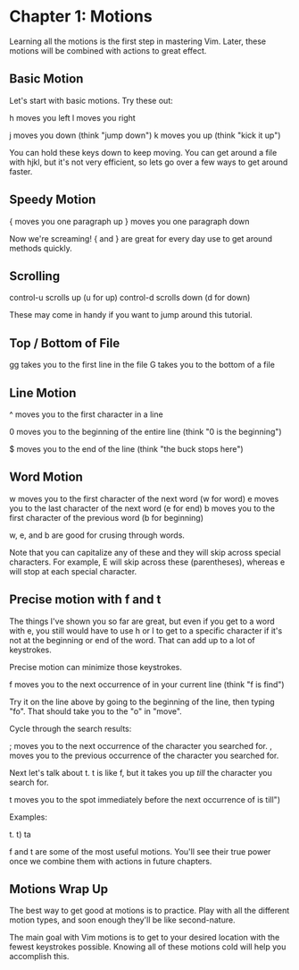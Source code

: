 # Chapter 1: Motions

Learning all the motions is the first step in mastering Vim. Later, these
motions will be combined with actions to great effect.


## Basic Motion

Let's start with basic motions. Try these out:

h moves you left
l moves you right

j moves you down (think "jump down")
k moves you up (think "kick it up")

You can hold these keys down to keep moving. You can get around a file with
hjkl, but it's not very efficient, so lets go over a few ways to get around
faster.

## Speedy Motion

{ moves you one paragraph up
} moves you one paragraph down

Now we're screaming! { and } are great for every day use to get around
methods quickly.


## Scrolling

control-u scrolls up (u for up)
control-d scrolls down (d for down)

These may come in handy if you want to jump around this tutorial.

## Top / Bottom of File

gg takes you to the first line in the file
G takes you to the bottom of a file

## Line Motion

^ moves you to the first character in a line

0 moves you to the beginning of the entire line (think "0 is the
beginning")

$ moves you to the end of the line (think "the buck stops here")

## Word Motion

w moves you to the first character of the next word (w for word)
e moves you to the last character of the next word (e for end)
b moves you to the first character of the previous word (b for beginning)

w, e, and b are good for crusing through words.

Note that you can capitalize any of these and they will skip across special
characters. For example, E will skip across these (parentheses), whereas e
will stop at each special character.

## Precise motion with f and t

The things I've shown you so far are great, but even if you get to a word
with e, you still would have to use h or l to get to a specific character
if it's not at the beginning or end of the word.  That can add up to a lot
of keystrokes.

Precise motion can minimize those keystrokes.

f<character> moves you to the next occurrence of <character> in your
current line (think "f is find")

Try it on the line above by going to the beginning of the line, then typing
"fo". That should take you to the "o" in "move".

Cycle through the search results:

; moves you to the next occurrence of the character you searched for.
, moves you to the previous occurrence of the character you searched for.

Next let's talk about t. t is like f, but it takes you up *till* the
character you search for.

t<character> moves you to the spot immediately before the next occurrence
of <character> is till")

Examples:

t.
t)
ta

f and t are some of the most useful motions. You'll see their true power
once we combine them with actions in future chapters.


## Motions Wrap Up

The best way to get good at motions is to practice. Play with all the
different motion types, and soon enough they'll be like second-nature.

The main goal with Vim motions is to get to your desired location with the
fewest keystrokes possible. Knowing all of these motions cold will help you
accomplish this.
